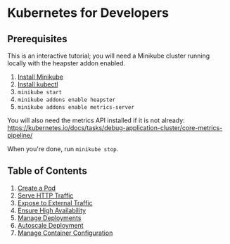 # Kubernetes for Developers

## Prerequisites

This is an interactive tutorial; you will need a Minikube cluster running locally with the heapster addon enabled.

1. [Install Minikube](https://github.com/kubernetes/minikube#installation)
1. [Install kubectl](https://kubernetes.io/docs/tasks/tools/install-kubectl)
1. `minikube start`
1. `minikube addons enable heapster`
1. `minikube addons enable metrics-server`

You will also need the metrics API installed if it is not already:
https://kubernetes.io/docs/tasks/debug-application-cluster/core-metrics-pipeline/

When you're done, run `minikube stop`.

## Table of Contents

1. [Create a Pod](chapters/1-create-a-pod)
1. [Serve HTTP Traffic](chapters/2-serve-http-traffic)
1. [Expose to External Traffic](chapters/3-expose-to-external-traffic)
1. [Ensure High Availability](chapters/4-ensure-high-availability)
1. [Manage Deployments](chapters/5-manage-deployments)
1. [Autoscale Deployment](chapters/6-autoscale-deployment)
1. [Manage Container Configuration](chapters/7-manage-container-configuration)
